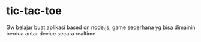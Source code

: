 # tic-tac-toe
Gw belajar buat aplikasi based on node.js, game sederhana yg bisa dimainin berdua antar device secara realtime
